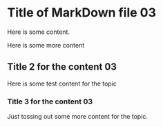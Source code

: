 # Title of MarkDown file 03

Here is some content.

Here is some more content

## Title 2 for the content 03

Here is some test content for the topic

### Title 3 for the content 03

Just tossing out some more content for the topic.